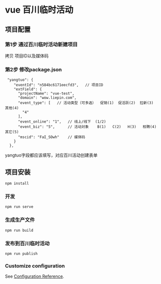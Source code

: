 # vue 百川临时活动


## 项目配置

### 第1步 通过百川临时活动新建项目

拷贝 项目ID以及媒体码

### 第2步 修改package.json
```
 "yangtuo": {
    "eventId": "n584bc6171eecfd3",   // 项目ID
    "extField": {
      "projectName": "vue-test",
      "domain": "wow.liepin.com",
      "event_type": [   // 活动类型（可多选）  促销(1)  促活跃(2)  拉新(3)   其他(4)
        "4"
      ],
      "event_online": "1",   // 线上/线下  (1/2)
      "event_biz": "5",      // 活动对象    B(1)   C(2)   H(3)   校聘(4)    其它(5)
      "mscid": "FaI_SOwh"    // 媒体码
    }
  },
```
yangtuo字段都应该填写，对应百川活动创建表单


## 项目安装
```
npm install
```

### 开发
```
npm run serve
```

### 生成生产文件
```
npm run build
```

### 发布到百川临时活动
```
npm run publish
```


### Customize configuration
See [Configuration Reference](https://cli.vuejs.org/config/).



